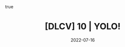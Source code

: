 ---
title: "[DLCV] 10 | YOLO!"
date: 2022-07-16
description: ""
summary: ""

math: true 
highlight: true
hightlight_languages: ["python","bash"]

authors: ["Claire Labit-Bonis"]

# hero: featured.png

tags: ["Teaching"]

menu:
  sidebar:
    name: "10 | YOLO!"
    identifier: dlcv-practical-sessions-02
    parent: dlcv-practical-sessions
    weight: 20
---